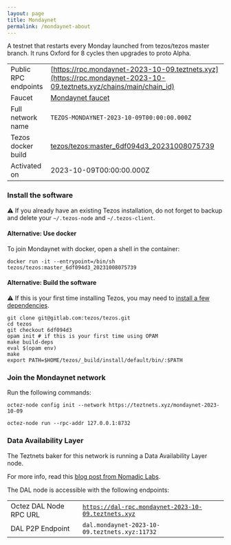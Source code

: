 ```yaml
---
layout: page
title: Mondaynet
permalink: /mondaynet-about
---
```


A testnet that restarts every Monday launched from tezos/tezos master branch. It runs Oxford for 8 cycles then upgrades to proto Alpha.

| | |
|-------|---------------------|
| Public RPC endpoints | [https://rpc.mondaynet-2023-10-09.teztnets.xyz](https://rpc.mondaynet-2023-10-09.teztnets.xyz/chains/main/chain_id)<br/> |
| Faucet | [Mondaynet faucet](https://faucet.mondaynet-2023-10-09.teztnets.xyz) |
| Full network name | `TEZOS-MONDAYNET-2023-10-09T00:00:00.000Z` |
| Tezos docker build | [tezos/tezos:master_6df094d3_20231008075739](https://hub.docker.com/r/tezos/tezos/tags?page=1&ordering=last_updated&name=master_6df094d3_20231008075739) |
| Activated on | 2023-10-09T00:00:00.000Z |





### Install the software

⚠️  If you already have an existing Tezos installation, do not forget to backup and delete your `~/.tezos-node` and `~/.tezos-client`.



#### Alternative: Use docker

To join Mondaynet with docker, open a shell in the container:

```
docker run -it --entrypoint=/bin/sh tezos/tezos:master_6df094d3_20231008075739
```

#### Alternative: Build the software

⚠️  If this is your first time installing Tezos, you may need to [install a few dependencies](https://tezos.gitlab.io/introduction/howtoget.html#setting-up-the-development-environment-from-scratch).

```
git clone git@gitlab.com:tezos/tezos.git
cd tezos
git checkout 6df094d3
opam init # if this is your first time using OPAM
make build-deps
eval $(opam env)
make
export PATH=$HOME/tezos/_build/install/default/bin/:$PATH
```

### Join the Mondaynet network

Run the following commands:

```
octez-node config init --network https://teztnets.xyz/mondaynet-2023-10-09

octez-node run --rpc-addr 127.0.0.1:8732
```




### Data Availability Layer

The Teztnets baker for this network is running a Data Availability Layer node.

For more info, read this [blog post from Nomadic Labs](https://research-development.nomadic-labs.com/data-availability-layer-tezos.html).

The DAL node is accessible with the following endpoints:

| | |
|-------|---------------------|
| Octez DAL Node RPC URL | [`https://dal-rpc.mondaynet-2023-10-09.teztnets.xyz`](https://dal-rpc.mondaynet-2023-10-09.teztnets.xyz) |
| DAL P2P Endpoint | `dal.mondaynet-2023-10-09.teztnets.xyz:11732` |




